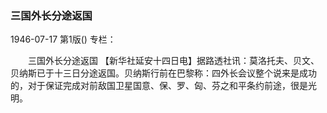 ### 三国外长分途返国

1946-07-17
第1版()
专栏：

　　三国外长分途返国
    【新华社延安十四日电】据路透社讯：莫洛托夫、贝文、贝纳斯已于十三日分途返国。贝纳斯行前在巴黎称：四外长会议整个说来是成功的，对于保证完成对前敌国卫星国意、保、罗、匈、芬之和平条约前途，很是光明。
